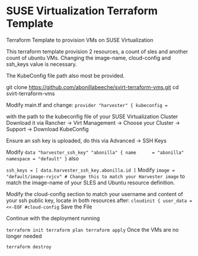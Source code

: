 # SUSE Virtualization Terraform Template
Terraform Template to provision VMs on SUSE Virtualization

This terraform template provision 2 resources, a count of sles and another count of ubuntu VMs.
Changing the image-name, cloud-config and ssh_keys value is necessary.

The KubeConfig file path also most be provided.

git clone https://github.com/abonillabeeche/svirt-terraform-vms.git
cd svirt-terraform-vms

Modify main.tf and change:
`
provider "harvester" {
  kubeconfig =
`

with the path to the kubeconfig file of your SUSE Virtualization Cluster
Download it via Rancher -> Virt Management -> Choose your Cluster -> Support -> Download KubeConfig

Ensure an ssh key is uploaded, do this via Advanced -> SSH Keys

Modify 
`
data "harvester_ssh_key" "abonilla" {
  name      = "abonilla"
  namespace = "default"
}
`
also

`
  ssh_keys = [
    data.harvester_ssh_key.abonilla.id
  ]
`
Modify 
`
    image = "default/image-rvjcv" # Change this to match your Harvester image
`
to match the image-name of your SLES and Ubuntu resource definition.

Modify the cloud-config section to match your username and content of your ssh public key, locate in both resources after:
`
  cloudinit {
    user_data = <<-EOF
      #cloud-config
`
Save the File

Continue with the deployment running

`
terraform init
terraform plan
terraform apply
`
Once the VMs are no longer needed

`terraform destroy`
